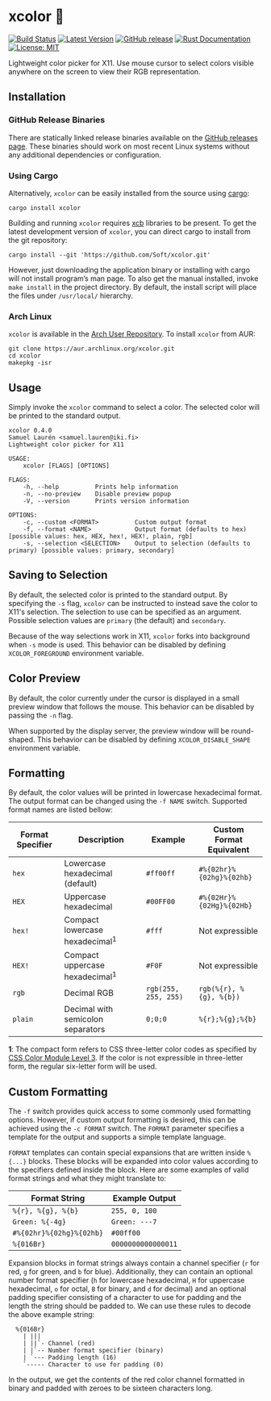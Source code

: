 # xcolor 🌈

[![Build Status](https://api.travis-ci.org/Soft/xcolor.svg?branch=master)](https://travis-ci.org/Soft/xcolor)
[![Latest Version](https://img.shields.io/crates/v/xcolor.svg)](https://crates.io/crates/xcolor)
[![GitHub release](https://img.shields.io/github/release/Soft/xcolor.svg)](https://github.com/Soft/xcolor/releases)
[![Rust Documentation](https://img.shields.io/badge/api-rustdoc-blue.svg)](https://docs.rs/crate/xcolor)
[![License: MIT](https://img.shields.io/badge/License-MIT-yellow.svg)](https://opensource.org/licenses/MIT)

Lightweight color picker for X11. Use mouse cursor to select colors visible
anywhere on the screen to view their RGB representation.

## Installation

### GitHub Release Binaries

There are statically linked release binaries available on the [GitHub releases
page](https://github.com/Soft/xcolor/releases). These binaries should work on
most recent Linux systems without any additional dependencies or configuration.

### Using Cargo

Alternatively, `xcolor` can be easily installed from the source using
[cargo](https://doc.rust-lang.org/stable/cargo/):

``` shell
cargo install xcolor
```

Building and running `xcolor` requires [xcb](https://xcb.freedesktop.org)
libraries to be present. To get the latest development version of `xcolor`, you
can direct cargo to install from the git repository:

``` shell
cargo install --git 'https://github.com/Soft/xcolor.git'
```

However, just downloading the application binary or installing with cargo will
not install program’s man page. To also get the manual installed, invoke `make
install` in the project directory. By default, the install script will place the
files under `/usr/local/` hierarchy.

### Arch Linux

`xcolor` is available in the [Arch User Repository](https://aur.archlinux.org/packages/xcolor/).
To install `xcolor` from AUR:

``` shell
git clone https://aur.archlinux.org/xcolor.git
cd xcolor
makepkg -isr
```

## Usage

Simply invoke the `xcolor` command to select a color. The selected color will be
printed to the standard output. 

``` text
xcolor 0.4.0
Samuel Laurén <samuel.lauren@iki.fi>
Lightweight color picker for X11

USAGE:
    xcolor [FLAGS] [OPTIONS]

FLAGS:
    -h, --help          Prints help information
    -n, --no-preview    Disable preview popup
    -V, --version       Prints version information

OPTIONS:
    -c, --custom <FORMAT>          Custom output format
    -f, --format <NAME>            Output format (defaults to hex) [possible values: hex, HEX, hex!, HEX!, plain, rgb]
    -s, --selection <SELECTION>    Output to selection (defaults to primary) [possible values: primary, secondary]
```

## Saving to Selection

By default, the selected color is printed to the standard output. By specifying
the `-s` flag, `xcolor` can be instructed to instead save the color to X11's
selection. The selection to use can be specified as an argument. Possible
selection values are `primary` (the default) and `secondary`.

Because of the way selections work in X11, `xcolor` forks into background when
`-s` mode is used. This behavior can be disabled by defining `XCOLOR_FOREGROUND`
environment variable.

## Color Preview

By default, the color currently under the cursor is displayed in a small preview
window that follows the mouse. This behavior can be disabled by passing the `-n`
flag.

When supported by the display server, the preview window will be round-shaped.
This behavior can be disabled by defining `XCOLOR_DISABLE_SHAPE` environment
variable.

## Formatting

By default, the color values will be printed in lowercase hexadecimal format.
The output format can be changed using the `-f NAME` switch. Supported format
names are listed bellow:

| Format Specifier | Description                               | Example               | Custom Format Equivalent |
| ---------------- | ----------------------------------------- | --------------------- | ------------------------ |
| `hex`            | Lowercase hexadecimal (default)           | `#ff00ff`             | `#%{02hr}%{02hg}%{02hb}` |
| `HEX`            | Uppercase hexadecimal                     | `#00FF00`             | `#%{02Hr}%{02Hg}%{02Hb}` |
| `hex!`           | Compact lowercase hexadecimal<sup>1</sup> | `#fff`                | Not expressible          |
| `HEX!`           | Compact uppercase hexadecimal<sup>1</sup> | `#F0F`                | Not expressible          |
| `rgb`            | Decimal RGB                               | `rgb(255, 255, 255)`  | `rgb(%{r}, %{g}, %{b})`  |
| `plain`          | Decimal with semicolon separators         | `0;0;0`               | `%{r};%{g};%{b}`         |

**1**: The compact form refers to CSS three-letter color codes as specified by [CSS
Color Module Level 3](https://www.w3.org/TR/2018/PR-css-color-3-20180315/#rgb-color).
If the color is not expressible in three-letter form, the regular six-letter
form will be used.

## Custom Formatting

The `-f` switch provides quick access to some commonly used formatting options.
However, if custom output formatting is desired, this can be achieved using the
`-c FORMAT` switch. The `FORMAT` parameter specifies a template for the output
and supports a simple template language.

`FORMAT` templates can contain special expansions that are written inside
`%{...}` blocks. These blocks will be expanded into color values according to
the specifiers defined inside the block. Here are some examples of valid format
strings and what they might translate to:

| Format String            | Example Output     |
| ------------------------ | ------------------ |
| `%{r}, %{g}, %{b}`       | `255, 0, 100`      |
| `Green: %{-4g}`          | `Green: ---7`      |
| `#%{02hr}%{02hg}%{02hb}` | `#00ff00`          |
| `%{016Br}`               | `0000000000000011` |

Expansion blocks in format strings always contain a channel specifier (`r` for
red, `g` for green, and `b` for blue). Additionally, they can contain an
optional number format specifier (`h` for lowercase hexadecimal, `H` for
uppercase hexadecimal, `o` for octal, `B` for binary, and `d` for decimal) and
an optional padding specifier consisting of a character to use for padding and
the length the string should be padded to. We can use these rules to decode the
above example string:

``` text
  %{016Br}
    | |||
    | ||`- Channel (red)
    | |`-- Number format specifier (binary)
    | `--- Padding length (16)
    `----- Character to use for padding (0)
```

In the output, we get the contents of the red color channel formatted in binary
and padded with zeroes to be sixteen characters long.

